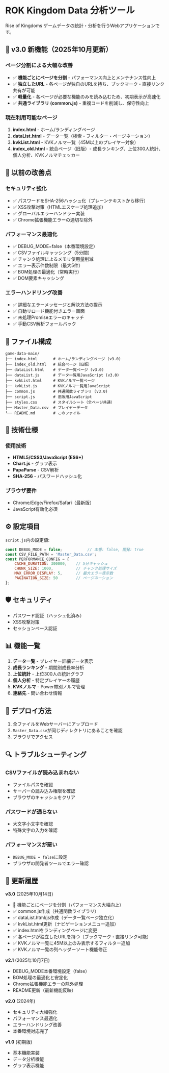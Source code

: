 # ROK Kingdom Data 分析ツール

Rise of Kingdoms ゲームデータの統計・分析を行うWebアプリケーションです。

## 🎉 v3.0 新機能（2025年10月更新）

### ページ分割による大幅な改善
- ✅ **機能ごとにページを分割** - パフォーマンス向上とメンテナンス性向上
- ✅ **独立したURL** - 各ページが独自のURLを持ち、ブックマーク・直接リンク共有が可能
- ✅ **軽量化** - 各ページが必要な機能のみを読み込むため、初期表示が高速化
- ✅ **共通ライブラリ (common.js)** - 重複コードを削減し、保守性向上

### 現在利用可能なページ
1. **index.html** - ホーム/ランディングページ
2. **dataList.html** - データ一覧（検索・フィルター・ページネーション）
3. **kvkList.html** - KVKノルマ一覧（45M以上のプレイヤー対象）
4. **index_old.html** - 統合ページ（旧版）- 成長ランキング、上位300人統計、個人分析、KVKノルマチェッカー

## 🚀 以前の改善点

### セキュリティ強化
- ✅ パスワードをSHA-256ハッシュ化（プレーンテキストから移行）
- ✅ XSS攻撃対策（HTMLエスケープ処理追加）
- ✅ グローバルエラーハンドラー実装
- ✅ Chrome拡張機能エラーの適切な除外

### パフォーマンス最適化
- ✅ DEBUG_MODE=false（本番環境設定）
- ✅ CSVファイルキャッシング（5分間）
- ✅ チャンク処理によるメモリ使用量削減
- ✅ エラー表示件数制限（最大5件）
- ✅ BOM処理の最適化（常時実行）
- ✅ DOM要素キャッシング

### エラーハンドリング改善
- ✅ 詳細なエラーメッセージと解決方法の提示
- ✅ 自動リロード機能付きエラー画面
- ✅ 未処理Promiseエラーのキャッチ
- ✅ 手動CSV解析フォールバック

## 📁 ファイル構成

```
game-data-main/
├── index.html       # ホーム/ランディングページ (v3.0)
├── index_old.html   # 統合ページ（旧版）
├── dataList.html    # データ一覧ページ (v3.0)
├── dataList.js      # データ一覧用JavaScript (v3.0)
├── kvkList.html     # KVKノルマ一覧ページ
├── kvkList.js       # KVKノルマ一覧用JavaScript
├── common.js        # 共通関数ライブラリ (v3.0)
├── script.js        # 旧版用JavaScript
├── styles.css       # スタイルシート（全ページ共通）
├── Master_Data.csv  # プレイヤーデータ
└── README.md        # このファイル
```

## 🔧 技術仕様

### 使用技術
- **HTML5/CSS3/JavaScript (ES6+)**
- **Chart.js** - グラフ表示
- **PapaParse** - CSV解析
- **SHA-256** - パスワードハッシュ化

### ブラウザ要件
- Chrome/Edge/Firefox/Safari（最新版）
- JavaScript有効化必須

## ⚙️ 設定項目

`script.js`内の設定値:

```javascript
const DEBUG_MODE = false;           // 本番: false, 開発: true
const CSV_FILE_PATH = 'Master_Data.csv';
const PERFORMANCE_CONFIG = {
    CACHE_DURATION: 300000,    // 5分キャッシュ
    CHUNK_SIZE: 1000,          // チャンク処理サイズ
    MAX_ERROR_DISPLAY: 5,      // 最大エラー表示数
    PAGINATION_SIZE: 50        // ページネーション
};
```

## 🛡️ セキュリティ

- パスワード認証（ハッシュ化済み）
- XSS攻撃対策
- セッションベース認証

## 📊 機能一覧

1. **データ一覧** - プレイヤー詳細データ表示
2. **成長ランキング** - 期間別成長率分析
3. **上位統計** - 上位300人の統計グラフ
4. **個人分析** - 特定プレイヤーの履歴
5. **KVKノルマ** - Power帯別ノルマ管理
6. **連絡先** - 問い合わせ情報

## 🚀 デプロイ方法

1. 全ファイルをWebサーバーにアップロード
2. `Master_Data.csv`が同じディレクトリにあることを確認
3. ブラウザでアクセス

## 🔍 トラブルシューティング

### CSVファイルが読み込まれない
- ファイルパスを確認
- サーバーの読み込み権限を確認
- ブラウザのキャッシュをクリア

### パスワードが通らない
- 大文字小文字を確認
- 特殊文字の入力を確認

### パフォーマンスが悪い
- `DEBUG_MODE = false`に設定
- ブラウザの開発者ツールでエラー確認

## 📝 更新履歴

**v3.0** (2025年10月14日)
- 🎉 機能ごとにページを分割（パフォーマンス大幅向上）
- ✅ common.js作成（共通関数ライブラリ）
- ✅ dataList.html/js作成（データ一覧ページ独立化）
- ✅ kvkList.html更新（ナビゲーションメニュー追加）
- ✅ index.htmlをランディングページに変更
- ✅ 各ページが独立したURLを持つ（ブックマーク・直接リンク可能）
- ✅ KVKノルマ一覧に45M以上のみ表示するフィルター追加
- ✅ KVKノルマ一覧の列ヘッダーソート機能修正

**v2.1** (2025年10月7日)
- DEBUG_MODE本番環境設定（false）
- BOM処理の最適化と安定化
- Chrome拡張機能エラーの除外処理
- README更新（最新機能反映）

**v2.0** (2024年)
- セキュリティ大幅強化
- パフォーマンス最適化
- エラーハンドリング改善
- 本番環境対応完了

**v1.0** (初期版)
- 基本機能実装
- データ分析機能
- グラフ表示機能